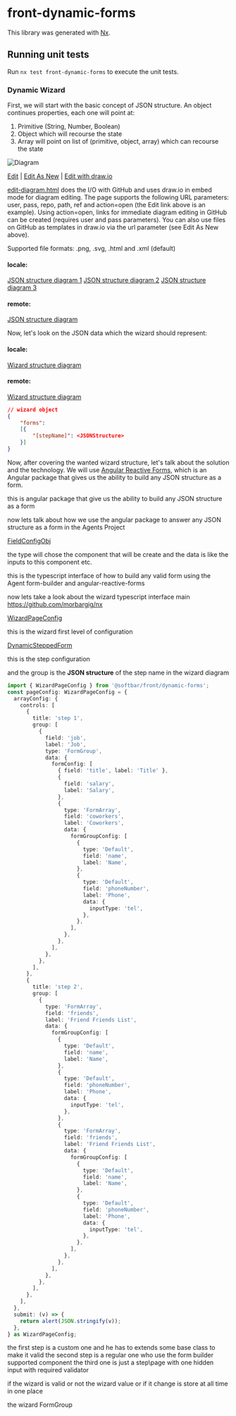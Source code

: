 # front-dynamic-forms

This library was generated with [Nx](https://nx.dev).

## Running unit tests

Run `nx test front-dynamic-forms` to execute the unit tests.

### Dynamic Wizard

First, we will start with the basic concept of JSON structure. An object continues properties, each one will point at:

1. Primitive (String, Number, Boolean)
2. Object which will recourse the state
3. Array will point on list of (primitive, object, array) which can recourse the state

![Diagram](http://jgraph.github.io/drawio-github/diagram.png)

<a href="http://jgraph.github.io/drawio-github/edit-diagram.html?repo=drawio-github&path=diagram.png" target="_blank">Edit</a> | <a href="https://app.diagrams.net/#Uhttps%3A%2F%2Fraw.githubusercontent.com%2Fjgraph%2Fdrawio-github%2Fmaster%2Fdiagram.png" target="_blank">Edit As New</a> | <a href="https://app.diagrams.net/#Hjgraph%2Fdrawio-github%2Fmaster%2Fdiagram.png" target="_blank">Edit with draw.io</a>

<a href="http://jgraph.github.io/drawio-github/edit-diagram.html" target="_blank">edit-diagram.html</a> does the I/O with GitHub and uses draw.io in embed mode for diagram editing. The page supports the following URL parameters: user, pass, repo, path, ref and action=open (the Edit link above is an example). Using action=open, links for immediate diagram editing in GitHub can be created (requires user and pass parameters). You can also use files on GitHub as templates in draw.io via the url parameter (see Edit As New above).

Supported file formats: .png, .svg, .html and .xml (default)

#### locale:

[JSON structure diagram 1](./json-structure-diagram.drawio)
[JSON structure diagram 2](https://app.diagrams.net/?url=./json-structure-diagram.drawio)
[JSON structure diagram 3](https://app.diagrams.net/?url=raw/HEAD/json-structure-diagram.drawio)

#### remote:

[JSON structure diagram](https://github.morbargig/nx?path=libs/front/dynamic-forms/json-structure-diagram.drawio&_a=preview)

Now, let's look on the JSON data which the wizard should represent:

#### locale:

[Wizard structure diagram](./wizard-structure-diagram.drawio?_a=preview)

#### remote:

[Wizard structure diagram](https://github.morbargig/nx?path=libs/front/dynamic-forms/wizard-structure-diagram.drawio&_a=preview)

```json
// wizard object
{
    "forms":
    [{
        "[stepName]": <JSONStructure>
    }]
}
```

Now, after covering the wanted wizard structure, let's talk about the solution and the technology. We will use [Angular Reactive Forms](https://angular.io/guide/reactive-forms), which is an Angular package that gives us the ability to build any JSON structure as a form.

this is angular package that give us the ability to build any JSON structure as a form

now lets talk about how we use the angular package to answer any JSON structure as a form in the Agents Project

[FieldConfigObj](./src/lib/forms/core/interfaces/field-config.ts)

the type will chose the component that will be create
and the data is like the inputs to this component etc.

this is the typescript interface of how to build any
valid form using the Agent form-builder and angular-reactive-forms

now lets take a look about the wizard typescript interface
main
https://github.com/morbargig/nx

[WizardPageConfig](./src/lib/forms/core/interfaces/step-form-group.ts)

this is the wizard first level of configuration

[DynamicSteppedForm](./src/lib/forms/core/interfaces/dynamic-stepped-form.ts)

this is the step configuration

and the group is the <strong>JSON structure</strong> of the step name
in the wizard diagram

```typescript
import { WizardPageConfig } from '@softbar/front/dynamic-forms';
const pageConfig: WizardPageConfig = {
  arrayConfig: {
    controls: [
      {
        title: 'step 1',
        group: [
          {
            field: 'job',
            label: 'Job',
            type: 'FormGroup',
            data: {
              formConfig: [
                { field: 'title', label: 'Title' },
                {
                  field: 'salary',
                  label: 'Salary',
                },
                {
                  type: 'FormArray',
                  field: 'coworkers',
                  label: 'Coworkers',
                  data: {
                    formGroupConfig: [
                      {
                        type: 'Default',
                        field: 'name',
                        label: 'Name',
                      },
                      {
                        type: 'Default',
                        field: 'phoneNumber',
                        label: 'Phone',
                        data: {
                          inputType: 'tel',
                        },
                      },
                    ],
                  },
                },
              ],
            },
          },
        ],
      },
      {
        title: 'step 2',
        group: [
          {
            type: 'FormArray',
            field: 'friends',
            label: 'Friend Friends List',
            data: {
              formGroupConfig: [
                {
                  type: 'Default',
                  field: 'name',
                  label: 'Name',
                },
                {
                  type: 'Default',
                  field: 'phoneNumber',
                  label: 'Phone',
                  data: {
                    inputType: 'tel',
                  },
                },
                {
                  type: 'FormArray',
                  field: 'friends',
                  label: 'Friend Friends List',
                  data: {
                    formGroupConfig: [
                      {
                        type: 'Default',
                        field: 'name',
                        label: 'Name',
                      },
                      {
                        type: 'Default',
                        field: 'phoneNumber',
                        label: 'Phone',
                        data: {
                          inputType: 'tel',
                        },
                      },
                    ],
                  },
                },
              ],
            },
          },
        ],
      },
    ],
  },
  submit: (v) => {
    return alert(JSON.stringify(v));
  },
} as WizardPageConfig;
```

the first step is a custom one and he has to extends some base class to make it valid
the second step is a regular one who use the form builder supported component
the third one is just a step\page with one hidden input with required validator

if the wizard is valid or not
the wizard value or if it change is store at all time in one place


the wizard FormGroup